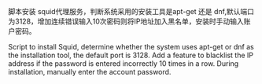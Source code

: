 脚本安装 squid代理服务，判断系统采用的安装工具是apt-get 还是 dnf,默认端口为3128，增加连续错误输入10次密码则将IP地址加入黑名单，安装时手动输入账户密码。

Script to install Squid, determine whether the system uses apt-get or dnf as the installation tool, the default port is 3128. Add a feature to blacklist the IP address if the password is entered incorrectly 10 times in a row. During installation, manually enter the account password.
